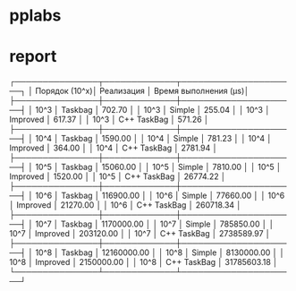 # pplabs



# report


┌───────────────┬─────────────┬─────────────────────┐
│ Порядок (10^x)│ Реализация  │ Время выполнения (µs)│
├───────────────┼─────────────┼─────────────────────┤
│ 10^3          │ Taskbag     │           702.70    │
│ 10^3          │ Simple      │           255.04    │
│ 10^3          │ Improved    │           617.37    │
│ 10^3          │ C++ TaskBag │           571.26    │
├───────────────┼─────────────┼─────────────────────┤
│ 10^4          │ Taskbag     │          1590.00    │
│ 10^4          │ Simple      │           781.23    │
│ 10^4          │ Improved    │           364.00    │
│ 10^4          │ C++ TaskBag │          2781.94    │
├───────────────┼─────────────┼─────────────────────┤
│ 10^5          │ Taskbag     │         15060.00    │
│ 10^5          │ Simple      │          7810.00    │
│ 10^5          │ Improved    │          1520.00    │
│ 10^5          │ C++ TaskBag │         26774.22    │
├───────────────┼─────────────┼─────────────────────┤
│ 10^6          │ Taskbag     │        116900.00    │
│ 10^6          │ Simple      │         77660.00    │
│ 10^6          │ Improved    │         21270.00    │
│ 10^6          │ C++ TaskBag │        260718.34    │
├───────────────┼─────────────┼─────────────────────┤
│ 10^7          │ Taskbag     │       1170000.00    │
│ 10^7          │ Simple      │        785850.00    │
│ 10^7          │ Improved    │        203120.00    │
│ 10^7          │ C++ TaskBag │       2738589.97    │
├───────────────┼─────────────┼─────────────────────┤
│ 10^8          │ Taskbag     │      12160000.00    │
│ 10^8          │ Simple      │       8130000.00    │
│ 10^8          │ Improved    │       2150000.00    │
│ 10^8          │ C++ TaskBag │      31785603.18    │
└───────────────┴─────────────┴─────────────────────┘
